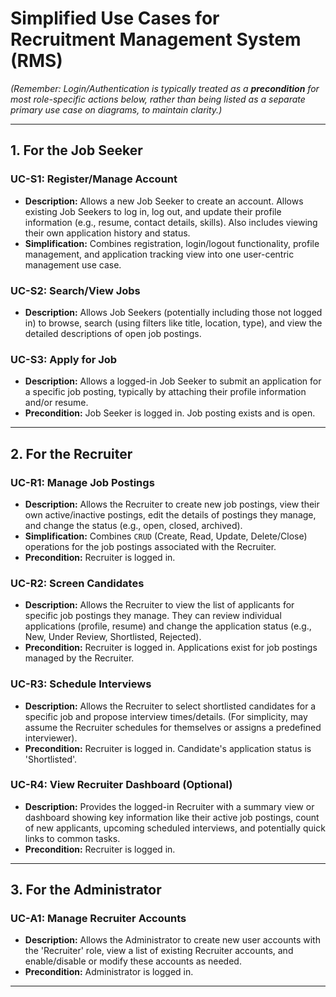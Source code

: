 # Simplified Use Cases for Recruitment Management System (RMS)

*(Remember: Login/Authentication is typically treated as a **precondition** for most role-specific actions below, rather than being listed as a separate primary use case on diagrams, to maintain clarity.)*

---

## 1. For the Job Seeker

### UC-S1: Register/Manage Account
- **Description:** Allows a new Job Seeker to create an account. Allows existing Job Seekers to log in, log out, and update their profile information (e.g., resume, contact details, skills). Also includes viewing their own application history and status.
- **Simplification:** Combines registration, login/logout functionality, profile management, and application tracking view into one user-centric management use case.

### UC-S2: Search/View Jobs
- **Description:** Allows Job Seekers (potentially including those not logged in) to browse, search (using filters like title, location, type), and view the detailed descriptions of open job postings.

### UC-S3: Apply for Job
- **Description:** Allows a logged-in Job Seeker to submit an application for a specific job posting, typically by attaching their profile information and/or resume.
- **Precondition:** Job Seeker is logged in. Job posting exists and is open.


---

## 2. For the Recruiter

### UC-R1: Manage Job Postings
- **Description:** Allows the Recruiter to create new job postings, view their own active/inactive postings, edit the details of postings they manage, and change the status (e.g., open, closed, archived).
- **Simplification:** Combines `CRUD` (Create, Read, Update, Delete/Close) operations for the job postings associated with the Recruiter.
- **Precondition:** Recruiter is logged in.

### UC-R2: Screen Candidates
- **Description:** Allows the Recruiter to view the list of applicants for specific job postings they manage. They can review individual applications (profile, resume) and change the application status (e.g., New, Under Review, Shortlisted, Rejected).
- **Precondition:** Recruiter is logged in. Applications exist for job postings managed by the Recruiter.

### UC-R3: Schedule Interviews
- **Description:** Allows the Recruiter to select shortlisted candidates for a specific job and propose interview times/details. (For simplicity, may assume the Recruiter schedules for themselves or assigns a predefined interviewer).
- **Precondition:** Recruiter is logged in. Candidate's application status is 'Shortlisted'.

### UC-R4: View Recruiter Dashboard (Optional)
- **Description:** Provides the logged-in Recruiter with a summary view or dashboard showing key information like their active job postings, count of new applicants, upcoming scheduled interviews, and potentially quick links to common tasks.
- **Precondition:** Recruiter is logged in.

---

## 3. For the Administrator

### UC-A1: Manage Recruiter Accounts
- **Description:** Allows the Administrator to create new user accounts with the 'Recruiter' role, view a list of existing Recruiter accounts, and enable/disable or modify these accounts as needed.
- **Precondition:** Administrator is logged in.

---
